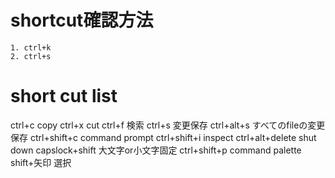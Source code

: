 # shortcut確認方法
    1. ctrl+k
    2. ctrl+s
# short cut list
ctrl+c	copy
ctrl+x	cut
ctrl+f	検索
ctrl+s	変更保存
ctrl+alt+s	すべてのfileの変更保存
ctrl+shift+c	command prompt
ctrl+shift+i	inspect
ctrl+alt+delete	shut down
capslock+shift	大文字or小文字固定
ctrl+shift+p	command palette
shift+矢印	選択